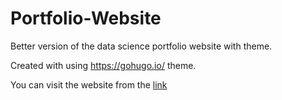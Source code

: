 # Portfolio-Website
Better version of the data science portfolio website with theme.

Created with using https://gohugo.io/ theme.

You can visit the website from the [link](https://ferend.github.io/Portfolio-Website/)
